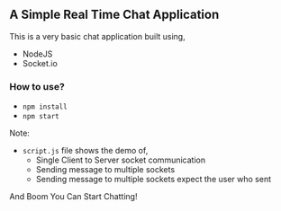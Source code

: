 ## A Simple Real Time Chat Application

This is a very basic chat application built using,
- NodeJS
- Socket.io

### How to use?
- `npm install`
- `npm start`

Note: 
- `script.js` file shows the demo of,
    - Single Client to Server socket communication
    - Sending message to multiple sockets 
    - Sending message to multiple sockets expect the user who sent


And Boom You Can Start Chatting!